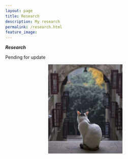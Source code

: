 ```yaml
---
layout: page
title: Research
description: My research
permalink: /research.html
feature_image: 
---
```

***Research***

Pending for update
<center>
  <img src="images/640.jpg" height="280px" />
</center>


